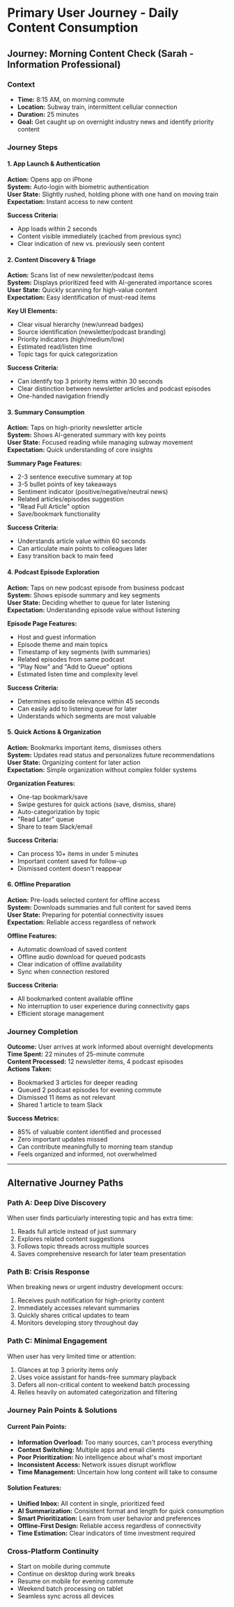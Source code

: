 # Primary User Journey - Daily Content Consumption

## Journey: Morning Content Check (Sarah - Information Professional)

### Context
- **Time:** 8:15 AM, on morning commute
- **Location:** Subway train, intermittent cellular connection
- **Duration:** 25 minutes
- **Goal:** Get caught up on overnight industry news and identify priority content

### Journey Steps

#### 1. App Launch & Authentication
**Action:** Opens app on iPhone  
**System:** Auto-login with biometric authentication  
**User State:** Slightly rushed, holding phone with one hand on moving train  
**Expectation:** Instant access to new content

**Success Criteria:**
- App loads within 2 seconds
- Content visible immediately (cached from previous sync)
- Clear indication of new vs. previously seen content

#### 2. Content Discovery & Triage
**Action:** Scans list of new newsletter/podcast items  
**System:** Displays prioritized feed with AI-generated importance scores  
**User State:** Quickly scanning for high-value content  
**Expectation:** Easy identification of must-read items

**Key UI Elements:**
- Clear visual hierarchy (new/unread badges)
- Source identification (newsletter/podcast branding)
- Priority indicators (high/medium/low)
- Estimated read/listen time
- Topic tags for quick categorization

**Success Criteria:**
- Can identify top 3 priority items within 30 seconds
- Clear distinction between newsletter articles and podcast episodes
- One-handed navigation friendly

#### 3. Summary Consumption
**Action:** Taps on high-priority newsletter article  
**System:** Shows AI-generated summary with key points  
**User State:** Focused reading while managing subway movement  
**Expectation:** Quick understanding of core insights

**Summary Page Features:**
- 2-3 sentence executive summary at top
- 3-5 bullet points of key takeaways
- Sentiment indicator (positive/negative/neutral news)
- Related articles/episodes suggestion
- "Read Full Article" option
- Save/bookmark functionality

**Success Criteria:**
- Understands article value within 60 seconds
- Can articulate main points to colleagues later
- Easy transition back to main feed

#### 4. Podcast Episode Exploration
**Action:** Taps on new podcast episode from business podcast  
**System:** Shows episode summary and key segments  
**User State:** Deciding whether to queue for later listening  
**Expectation:** Understanding episode value without listening

**Episode Page Features:**
- Host and guest information
- Episode theme and main topics
- Timestamp of key segments (with summaries)
- Related episodes from same podcast
- "Play Now" and "Add to Queue" options
- Estimated listen time and complexity level

**Success Criteria:**
- Determines episode relevance within 45 seconds
- Can easily add to listening queue for later
- Understands which segments are most valuable

#### 5. Quick Actions & Organization
**Action:** Bookmarks important items, dismisses others  
**System:** Updates read status and personalizes future recommendations  
**User State:** Organizing content for later action  
**Expectation:** Simple organization without complex folder systems

**Organization Features:**
- One-tap bookmark/save
- Swipe gestures for quick actions (save, dismiss, share)
- Auto-categorization by topic
- "Read Later" queue
- Share to team Slack/email

**Success Criteria:**
- Can process 10+ items in under 5 minutes
- Important content saved for follow-up
- Dismissed content doesn't reappear

#### 6. Offline Preparation
**Action:** Pre-loads selected content for offline access  
**System:** Downloads summaries and full content for saved items  
**User State:** Preparing for potential connectivity issues  
**Expectation:** Reliable access regardless of network

**Offline Features:**
- Automatic download of saved content
- Offline audio download for queued podcasts
- Clear indication of offline availability
- Sync when connection restored

**Success Criteria:**
- All bookmarked content available offline
- No interruption to user experience during connectivity gaps
- Efficient storage management

### Journey Completion
**Outcome:** User arrives at work informed about overnight developments  
**Time Spent:** 22 minutes of 25-minute commute  
**Content Processed:** 12 newsletter items, 4 podcast episodes  
**Actions Taken:** 
- Bookmarked 3 articles for deeper reading
- Queued 2 podcast episodes for evening commute
- Dismissed 11 items as not relevant
- Shared 1 article to team Slack

**Success Metrics:**
- 85% of valuable content identified and processed
- Zero important updates missed
- Can contribute meaningfully to morning team standup
- Feels organized and informed, not overwhelmed

---

## Alternative Journey Paths

### Path A: Deep Dive Discovery
When user finds particularly interesting topic and has extra time:
1. Reads full article instead of just summary
2. Explores related content suggestions
3. Follows topic threads across multiple sources
4. Saves comprehensive research for later team presentation

### Path B: Crisis Response
When breaking news or urgent industry development occurs:
1. Receives push notification for high-priority content
2. Immediately accesses relevant summaries
3. Quickly shares critical updates to team
4. Monitors developing story throughout day

### Path C: Minimal Engagement
When user has very limited time or attention:
1. Glances at top 3 priority items only
2. Uses voice assistant for hands-free summary playback
3. Defers all non-critical content to weekend batch processing
4. Relies heavily on automated categorization and filtering

### Journey Pain Points & Solutions

#### Current Pain Points:
- **Information Overload:** Too many sources, can't process everything
- **Context Switching:** Multiple apps and email clients
- **Poor Prioritization:** No intelligence about what's most important
- **Inconsistent Access:** Network issues disrupt workflow
- **Time Management:** Uncertain how long content will take to consume

#### Solution Features:
- **Unified Inbox:** All content in single, prioritized feed
- **AI Summarization:** Consistent format and length for quick consumption
- **Smart Prioritization:** Learn from user behavior and preferences
- **Offline-First Design:** Reliable access regardless of connectivity
- **Time Estimation:** Clear indicators of time investment required

### Cross-Platform Continuity
- Start on mobile during commute
- Continue on desktop during work breaks
- Resume on mobile for evening commute
- Weekend batch processing on tablet
- Seamless sync across all devices